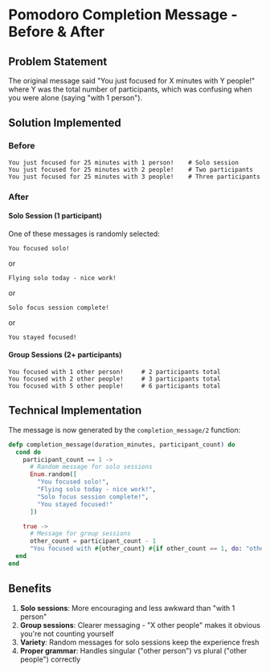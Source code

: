 # Pomodoro Completion Message - Before & After

## Problem Statement
The original message said "You just focused for X minutes with Y people!" where Y was the total number of participants, which was confusing when you were alone (saying "with 1 person").

## Solution Implemented

### Before
```
You just focused for 25 minutes with 1 person!    # Solo session
You just focused for 25 minutes with 2 people!    # Two participants  
You just focused for 25 minutes with 3 people!    # Three participants
```

### After

#### Solo Session (1 participant)
One of these messages is randomly selected:
```
You focused solo!
```
or
```
Flying solo today - nice work!
```
or
```
Solo focus session complete!
```
or
```
You stayed focused!
```

#### Group Sessions (2+ participants)
```
You focused with 1 other person!     # 2 participants total
You focused with 2 other people!     # 3 participants total
You focused with 5 other people!     # 6 participants total
```

## Technical Implementation

The message is now generated by the `completion_message/2` function:

```elixir
defp completion_message(duration_minutes, participant_count) do
  cond do
    participant_count == 1 ->
      # Random message for solo sessions
      Enum.random([
        "You focused solo!",
        "Flying solo today - nice work!",
        "Solo focus session complete!",
        "You stayed focused!"
      ])

    true ->
      # Message for group sessions
      other_count = participant_count - 1
      "You focused with #{other_count} #{if other_count == 1, do: "other person", else: "other people"}!"
  end
end
```

## Benefits

1. **Solo sessions**: More encouraging and less awkward than "with 1 person"
2. **Group sessions**: Clearer messaging - "X other people" makes it obvious you're not counting yourself
3. **Variety**: Random messages for solo sessions keep the experience fresh
4. **Proper grammar**: Handles singular ("other person") vs plural ("other people") correctly
